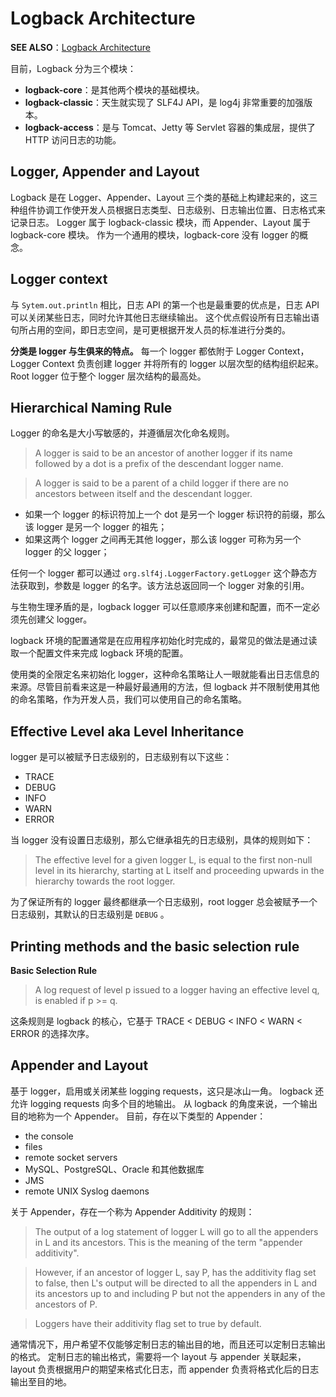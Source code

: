 # Logback Architecture
**SEE ALSO**：[Logback Architecture](https://logback.qos.ch/manual/architecture.html)

目前，Logback 分为三个模块：
* **logback-core**：是其他两个模块的基础模块。
* **logback-classic**：天生就实现了 SLF4J API，是 log4j 非常重要的加强版本。
* **logback-access**：是与 Tomcat、Jetty 等 Servlet 容器的集成层，提供了 HTTP 访问日志的功能。

## Logger, Appender and Layout
Logback 是在 Logger、Appender、Layout 三个类的基础上构建起来的，这三种组件协调工作使开发人员根据日志类型、日志级别、日志输出位置、日志格式来记录日志。
Logger 属于 logback-classic 模块，而 Appender、Layout 属于 logback-core 模块。
作为一个通用的模块，logback-core 没有 logger 的概念。

## Logger context
与 `Sytem.out.println` 相比，日志 API 的第一个也是最重要的优点是，日志 API 可以关闭某些日志，同时允许其他日志继续输出。
这个优点假设所有日志输出语句所占用的空间，即日志空间，是可更根据开发人员的标准进行分类的。

**分类是 logger 与生俱来的特点。**
每一个 logger 都依附于 Logger Context，Logger Context 负责创建 logger 并将所有的 logger 以层次型的结构组织起来。
Root logger 位于整个 logger 层次结构的最高处。

## Hierarchical Naming Rule
Logger 的命名是大小写敏感的，并遵循层次化命名规则。

> A logger is said to be an ancestor of another logger if its name followed by a dot is a prefix of the descendant logger name.

> A logger is said to be a parent of a child logger if there are no ancestors between itself and the descendant logger.

* 如果一个 logger 的标识符加上一个 dot 是另一个 logger 标识符的前缀，那么该 logger 是另一个 logger 的祖先；
* 如果这两个 logger 之间再无其他 logger，那么该 logger 可称为另一个 logger 的父 logger；

任何一个 logger 都可以通过 `org.slf4j.LoggerFactory.getLogger` 这个静态方法获取到，参数是 logger 的名字。该方法总返回同一个 logger 对象的引用。

与生物生理矛盾的是，logback logger 可以任意顺序来创建和配置，而不一定必须先创建父 logger。

logback 环境的配置通常是在应用程序初始化时完成的，最常见的做法是通过读取一个配置文件来完成 logback 环境的配置。

使用类的全限定名来初始化 logger，这种命名策略让人一眼就能看出日志信息的来源。尽管目前看来这是一种最好最通用的方法，但 logback 并不限制使用其他的命名策略，作为开发人员，我们可以使用自己的命名策略。

## Effective Level aka Level Inheritance
logger 是可以被赋予日志级别的，日志级别有以下这些：
* TRACE
* DEBUG
* INFO 
* WARN
* ERROR

当 logger 没有设置日志级别，那么它继承祖先的日志级别，具体的规则如下：
> The effective level for a given logger L, is equal to the first non-null level in its hierarchy, starting at L itself and proceeding upwards in the hierarchy towards the root logger.

为了保证所有的 logger 最终都继承一个日志级别，root logger 总会被赋予一个日志级别，其默认的日志级别是 `DEBUG` 。

## Printing methods and the basic selection rule
**Basic Selection Rule**

> A log request of level p issued to a logger having an effective level q, is enabled if p >= q.

这条规则是 logback 的核心，它基于 TRACE < DEBUG < INFO < WARN < ERROR 的选择次序。

## Appender and Layout
基于 logger，启用或关闭某些 logging requests，这只是冰山一角。
logback 还允许 logging requests 向多个目的地输出。
从 logback 的角度来说，一个输出目的地称为一个 Appender。
目前，存在以下类型的 Appender：
* the console
* files
* remote socket servers
* MySQL、PostgreSQL、Oracle 和其他数据库
* JMS
* remote UNIX Syslog daemons

关于 Appender，存在一个称为 Appender Additivity 的规则：
> The output of a log statement of logger L will go to all the appenders in L and its ancestors. This is the meaning of the term "appender additivity".

> However, if an ancestor of logger L, say P, has the additivity flag set to false, then L's output will be directed to all the appenders in L and its ancestors up to and including P but not the appenders in any of the ancestors of P.

> Loggers have their additivity flag set to true by default.

通常情况下，用户希望不仅能够定制日志的输出目的地，而且还可以定制日志输出的格式。
定制日志的输出格式，需要将一个 layout 与 appender 关联起来，layout 负责根据用户的期望来格式化日志，而 appender 负责将格式化后的日志输出至目的地。


